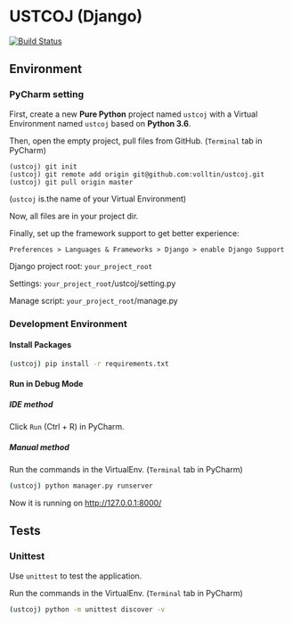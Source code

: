 # USTCOJ (Django)

[![Build Status](https://travis-ci.com/volltin/ustcoj.svg?token=4JibKQrmfuPTR7qe424i&branch=master)](https://travis-ci.com/volltin/ustcoj)

## Environment

### PyCharm setting

First, create a new **Pure Python** project named `ustcoj` with a Virtual Environment named `ustcoj` based on **Python 3.6**.

Then, open the empty project, pull files from GitHub. (`Terminal` tab in PyCharm)

```
(ustcoj) git init
(ustcoj) git remote add origin git@github.com:volltin/ustcoj.git
(ustcoj) git pull origin master
```

(`ustcoj` is.the name of your Virtual Environment)

Now, all files are in your project dir.

Finally, set up the framework support to get better experience:

`Preferences > Languages & Frameworks > Django > enable Django Support`

Django project root: `your_project_root`

Settings: `your_project_root`/ustcoj/setting.py

Manage script: `your_project_root`/manage.py

### Development Environment

#### Install Packages

``` sh
(ustcoj) pip install -r requirements.txt
```

#### Run in Debug Mode

##### IDE method

Click `Run` (Ctrl + R) in PyCharm.

##### Manual method

Run the commands in the VirtualEnv. (`Terminal` tab in PyCharm)

```sh
(ustcoj) python manager.py runserver
```

Now it is running on http://127.0.0.1:8000/

## Tests

### Unittest

Use `unittest` to test the application.

Run the commands in the VirtualEnv. (`Terminal` tab in PyCharm)

```sh
(ustcoj) python -m unittest discover -v
```